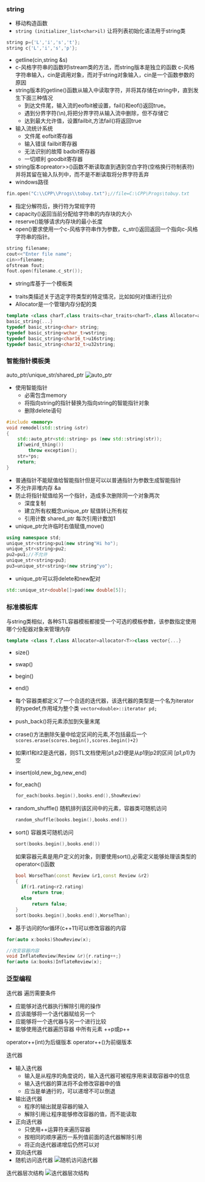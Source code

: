 ### string
* 移动构造函数
* `string (initializer_list<char>il)` 让将列表初始化语法用于string类
```cpp
string p={'L','i','s','t'};
string c{'L','i','s','p'};
```
* getline(cin,string &s)
* c-风格字符串的函数时istream类的方法，而string版本是独立的函数
c-风格字符串输入，cin是调用对象，而对于string对象输入，cin是一个函数参数的原因
* string版本的getline()函数从输入中读取字符，并将其存储在string中，直到发生下面三种情况
  - 到达文件尾，输入流的eofbit被设置，fail()和eof()返回true。
  - 遇到分界字符(\n),将把分界字符从输入流中删除，但不存储它
  - 达到最大允许值，设置failbit,方法fail()将返回true
* 输入流统计系统
  - 文件尾 eofbit寄存器
  - 输入错误 failbit寄存器
  - 无法识别的故障 badbit寄存器
  - 一切顺利 goodbit寄存器
* string版本opreator>>()函数不断读取直到遇到空白字符(空格换行符制表符)并将其留在输入队列中，而不是不断读取将分界字符丢弃
* windows路径
```cpp
fin.open("C:\\CPP\\Progs\\tobuy.txt");//file=C:\CPP\Progs\tobuy.txt
```
* 指定分解符后，换行符为常规字符
* capacity()返回当前分配给字符串的内存块的大小
* reserve()能够请求内存块的最小长度
* open()要求使用一个c-风格字符串作为参数，c_str()返回返回一个指向c-风格字符串的指针。
```cpp
string filename;
cout<<"Enter file name";
cin>>filename;
ofstream fout;
fout.open(filename.c_str());
```
* string库基于一个模板类
 - traits类描述关于选定字符类型的特定情况，比如如何对值进行比价
 - Allocator是一个管理内存分配的类
```cpp
template <class charT,class traits=char_traits<charT>,class Allocator=allocator<charT>>
basic_string{...}
typedef basic_string<char> string;
typedef basic_string<wchar_t>wstring;
typedef basic_string<char16_t>u16string;
typedef basic_string<char32_t>u32string;
```

### 智能指针模板类
auto_ptr/unique_str/shared_ptr
![auto_ptr](../image/auto_ptr.png)

* 使用智能指针
  - 必需包含memory
  - 将指向string的指针替换为指向string的智能指针对象
  - 删除delete语句
```cpp
#include <memory>
void remodel(std::string &str)
{
	std::auto_ptr<std::string> ps (new std::string(str));
	if(weird_thing())
		throw exception();
	str=*ps;
	return;
}
```
* 普通指针不能赋值给智能指针但是可以以普通指针为参数生成智能指针
* 不允许非堆内存 &a
* 防止将指针赋值给另一个指针，造成多次删除同一个对象两次
  - 深度复制
  - 建立所有权概念unique_ptr 赋值转让所有权
  - 引用计数 shared_ptr 每次引用计数加1
* unique_ptr允许临时右值赋值,move()
```cpp
using namespace std;
unique_str<string>pu1(new string"Hi ho");
unique_str<string>pu2;
pu2=pu1;//不允许
unique_str<string>pu3;
pu3=unique_str<string>(new string"yo");
```
* unique_ptr可以将delete和new配对
```cpp
std::unique_str<double[]>pad(new double[5]);
```

### 标准模板库
与string类相似，各种STL容器模板都接受一个可选的模板参数，该参数指定使用哪个分配器对象来管理内存
```cpp
template <class T,class Allocator=allocator<T>>class vector{...}
```
* size()
* swap()
* begin()
* end()

* 每个容器类都定义了一个合适的迭代器，该迭代器的类型是一个名为iterator的typedef,作用域为整个类
 `vector<double>::iterator pd;`
* push_back()将元素添加到矢量末尾
* crase()方法删除矢量中给定区间的元素,不包括最后一个 
  `scores.erase(scores.begin(),scores.begin()+2)`
* 如果it1和it2是迭代器，则STL文档使用[p1,p2)便是从p1到p2的区间
  [p1,p1)为空
* insert(old,new_bg,new_end)
* for_each()
  ```cpp
  for_each(books.begin(),books.end(),ShowReview)
  ```
* random_shuffle() 随机排列该区间中的元素，容器类可随机访问
  ```cpp
  random_shuffle(books.begin(),books.end())
  ```
* sort() 容器类可随机访问
  ```cpp
  sort(books.begin(),books.end())
  ```
  如果容器元素是用户定义的对象，则要使用sort(),必需定义能够处理该类型的operator<()函数
  ```cpp
  bool WorseThan(const Review &r1,const Review &r2)
  {
  	if(r1.rating<r2.rating)
  		return true;
  	else
  		return false;
  }
  sort(books.begin(),books.end(),WorseThan);
  ```
* 基于访问的for循环(c++11)可以修改容器的内容
```cpp
for(auto x:books)ShowReview(x);

//改变容器内容
void InflateReview(Review &r){r.rating++;}
for(auto &x:books)InflateReview(x);
```

### 泛型编程

迭代器 遍历需要条件
>
* 应能够对迭代器执行解除引用的操作
* 应该能够将一个迭代器赋给另一个
* 应能够将一个迭代器与另一个进行比较
* 能够使用迭代器遍历容器 中所有元素 ++p或p++
>

>
operator++(int)为后缀版本
operator++()为前缀版本
>

迭代器
>
* 输入迭代器
  - 输入是从程序的角度说的，输入迭代器可被程序用来读取容器中的信息
  - 输入迭代器的算法将不会修改容器中的值
  - 应当是单通行的，可以递增不可以倒退
* 输出迭代器
  - 程序的输出就是容器的输入
  - 解除引用让程序能够修改容器的值，而不能读取
* 正向迭代器
  - 只使用++运算符来遍历容器
  - 按相同的顺序遍历一系列值前面的迭代器解除引用
  - 将正向迭代器递增后仍然可以对
* 双向迭代器
* 随机访问迭代器
  ![随机访问迭代器](../image/iterator.png)
>
迭代器层次结构
![迭代器层次结构](../image/iterlev.png)